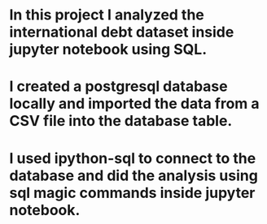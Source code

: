 # In this project I analyzed the international debt dataset inside jupyter notebook using SQL. 
# I created a postgresql database locally and imported the data from a CSV file into the database table. 
# I used ipython-sql to connect to the database and did the analysis using sql magic commands inside jupyter notebook.
